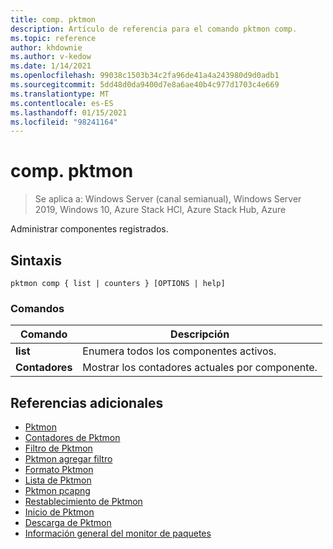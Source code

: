 ```yaml
---
title: comp. pktmon
description: Artículo de referencia para el comando pktmon comp.
ms.topic: reference
author: khdownie
ms.author: v-kedow
ms.date: 1/14/2021
ms.openlocfilehash: 99038c1503b34c2fa96de41a4a243980d9d0adb1
ms.sourcegitcommit: 5dd48d0da9400d7e8a6ae40b4c977d1703c4e669
ms.translationtype: MT
ms.contentlocale: es-ES
ms.lasthandoff: 01/15/2021
ms.locfileid: "98241164"
---
```

# <a name="pktmon-comp"></a>comp. pktmon

> Se aplica a: Windows Server (canal semianual), Windows Server 2019, Windows 10, Azure Stack HCl, Azure Stack Hub, Azure

Administrar componentes registrados.

## <a name="syntax"></a>Sintaxis

```
pktmon comp { list | counters } [OPTIONS | help]
```

### <a name="commands"></a>Comandos

| **Comando** | **Descripción** |
| ------------- | --------------- |
| **list** | Enumera todos los componentes activos. |
| **Contadores** | Mostrar los contadores actuales por componente. |

## <a name="additional-references"></a>Referencias adicionales

- [Pktmon](pktmon.md)
- [Contadores de Pktmon](pktmon-counters.md)
- [Filtro de Pktmon](pktmon-filter.md)
- [Pktmon agregar filtro](pktmon-filter-add.md)
- [Formato Pktmon](pktmon-format.md)
- [Lista de Pktmon](pktmon-list.md)
- [Pktmon pcapng](pktmon-pcapng.md)
- [Restablecimiento de Pktmon](pktmon-reset.md)
- [Inicio de Pktmon](pktmon-start.md)
- [Descarga de Pktmon](pktmon-unload.md)
- [Información general del monitor de paquetes](/windows-server/networking/technologies/pktmon/pktmon)
